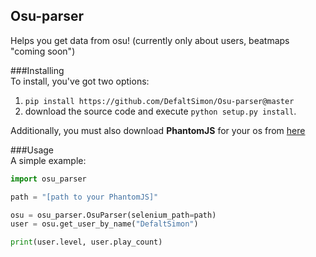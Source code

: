 ## Osu-parser
Helps you get data from osu! (currently only about users, beatmaps "coming soon")  


###Installing  
To install, you've got two options:  

1. `pip install https://github.com/DefaltSimon/Osu-parser@master`  
2. download the source code and execute `python setup.py install`.  

Additionally, you must also download **PhantomJS** for your os from [here](http://phantomjs.org/download.html)  
  
###Usage  
A simple example:  
```python
import osu_parser

path = "[path to your PhantomJS]"

osu = osu_parser.OsuParser(selenium_path=path)
user = osu.get_user_by_name("DefaltSimon")

print(user.level, user.play_count)
```
